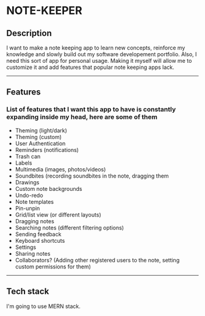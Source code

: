 # NOTE-KEEPER

## Description

I want to make a note keeping app to learn new concepts, reinforce my knowledge and slowly build out my software developement portfolio.
Also, I need this sort of app for personal usage.
Making it myself will allow me to customize it and add features that popular note keeping apps lack.

---

## Features

### List of features that I want this app to have is constantly expanding inside my head, here are some of them

- Theming (light/dark)
- Theming (custom)
- User Authentication
- Reminders (notifications)
- Trash can
- Labels
- Multimedia (images, photos/videos)
- Soundbites (recording soundbites in the note, dragging them
- Drawings
- Custom note backgrounds
- Undo-redo
- Note templates
- Pin-unpin
- Grid/list view (or different layouts)
- Dragging notes
- Searching notes (different filtering options)
- Sending feedback
- Keyboard shortcuts
- Settings
- Sharing notes
- Collaborators? (Adding other registered users to the note, setting custom permissions for them)

---
## Tech stack

I'm going to use MERN stack.
